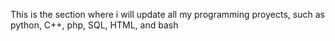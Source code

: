 This is the section where i will update all my programming proyects, such as python, C++, php, SQL, HTML, and bash  
